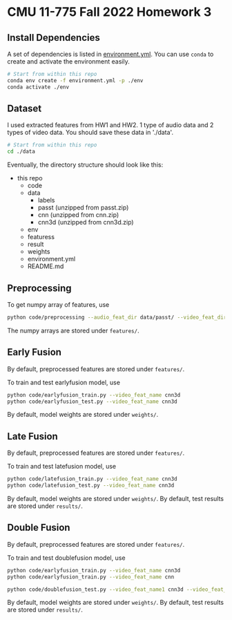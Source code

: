 # CMU 11-775 Fall 2022 Homework 3

## Install Dependencies

A set of dependencies is listed in [environment.yml](environment.yml). You can use `conda` to create and activate the environment easily.

```bash
# Start from within this repo
conda env create -f environment.yml -p ./env
conda activate ./env
```

## Dataset

I used extracted features from HW1 and HW2. 1 type of audio data and 2 types of video data. You should save these data in './data'.

```bash
# Start from within this repo
cd ./data
```

Eventually, the directory structure should look like this:

* this repo
  * code
  * data
    * labels 
    * passt (unzipped from passt.zip)
    * cnn (unzipped from cnn.zip)
    * cnn3d (unzipped from cnn3d.zip)
  * env
  * featuress
  * result
  * weights
  * environment.yml
  * README.md


## Preprocessing

To get numpy array of features, use

```bash
python code/preprocessing --audio_feat_dir data/passt/ --video_feat_dir data/cnn/ --video_feat_name cnn
```
The numpy arrays are stored under `features/`.

## Early Fusion

By default, preprocessed features are stored under `features/`.

To train and test earlyfusion model, use

```bash
python code/earlyfusion_train.py --video_feat_name cnn3d
python code/earlyfusion_test.py --video_feat_name cnn3d
```
By default, model weights are stored under `weights/`.


## Late Fusion

By default, preprocessed features are stored under `features/`.

To train and test latefusion model, use

```bash
python code/latefusion_train.py --video_feat_name cnn3d
python code/latefusion_test.py --video_feat_name cnn3d
```
By default, model weights are stored under `weights/`.
By default, test results are stored under `results/`.

## Double Fusion

By default, preprocessed features are stored under `features/`.

To train and test doublefusion model, use

```bash
python code/earlyfusion_train.py --video_feat_name cnn3d
python code/earlyfusion_train.py --video_feat_name cnn

python code/doublefusion_test.py --video_feat_name1 cnn3d --video_feat_name2 cnn
```
By default, model weights are stored under `weights/`.
By default, test results are stored under `results/`.

